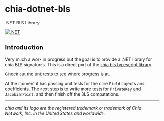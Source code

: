 # chia-dotnet-bls

.NET BLS Library

[![.NET](https://github.com/dkackman/chia-dotnet-bls/actions/workflows/dotnet.yml/badge.svg)](https://github.com/dkackman/chia-dotnet-bls/actions/workflows/dotnet.yml)

## Introduction

Very much a work in progress but the goal is to provide a .NET library for chia BLS signatures. This is a direct port of the [chia bls typescript library](https://github.com/Chia-Network/node-chia-bls).

Check out the unit tests to see where progress is at.

At the moment it has passing unit tests for the core `Field` objects and coefficients. The next step is to write more tests for `PrivateKey` and `JacobianPoint`, and then finish off the BLS computations.
___

_chia and its logo are the registered trademark or trademark of Chia Network, Inc. in the United States and worldwide._

